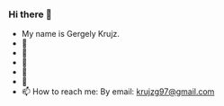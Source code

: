 ### Hi there 👋

- My name is Gergely Krujz.
- 🔭 
- 🌱 
- 👯 
- 🤔
- 💬 
- 📫 How to reach me: By email: krujzg97@gmail.com

